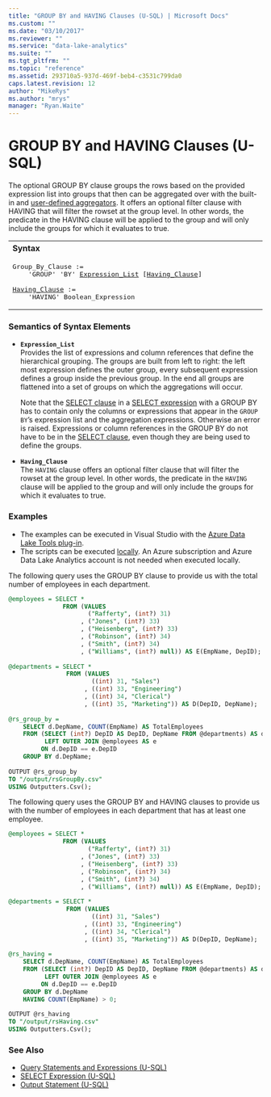 ```yaml
---
title: "GROUP BY and HAVING Clauses (U-SQL) | Microsoft Docs"
ms.custom: ""
ms.date: "03/10/2017"
ms.reviewer: ""
ms.service: "data-lake-analytics"
ms.suite: ""
ms.tgt_pltfrm: ""
ms.topic: "reference"
ms.assetid: 293710a5-937d-469f-beb4-c3531c799da0
caps.latest.revision: 12
author: "MikeRys"
ms.author: "mrys"
manager: "Ryan.Waite"
---
```

# GROUP BY and HAVING Clauses (U-SQL)
The optional GROUP BY clause groups the rows based on the provided expression list into groups that then can be aggregated over with the built-in and [user-defined aggregators](https://docs.microsoft.com/azure/data-lake-analytics/data-lake-analytics-u-sql-programmability-guide#user-defined-aggregates--udagg). It offers an optional filter clause with HAVING that will filter the rowset at the group level. In other words, the predicate in the HAVING clause will be applied to the group and will only include the groups for which it evaluates to true.  
  
<table><th align="left">Syntax</th><tr><td><pre>
Group_By_Clause :=                                                                                       
    'GROUP' 'BY' <a href="#exp_lst">Expression_List</a> [<a href="#hav_cla">Having_Clause</a>]<br />
<a href="#hav_cla">Having_Clause</a> :=  
    'HAVING' Boolean_Expression
</pre></td></tr></table>
  
### Semantics of Syntax Elements  
-   <a name="exp_lst"></a>**`Expression_List`**   
    Provides the list of expressions and column references that define the hierarchical grouping. The groups are built from left to right: the left most expression defines the outer group, every subsequent expression defines a group inside the previous group. In the end all groups are flattened into a set of groups on which the aggregations will occur.  
  
    Note that the [SELECT clause](select-clause-u-sql.md) in a [SELECT expression](select-expression-u-sql.md) with a GROUP BY has to contain only the columns or expressions that appear in the `GROUP BY`’s expression list and the aggregation expressions. Otherwise an error is raised.  Expressions or column references in the GROUP BY do not have to be in the [SELECT clause](select-clause-u-sql.md), even though they are being used to define the groups.  
  
-   <a name="hav_cla"></a>**`Having_Clause`**   
    The `HAVING` clause offers an optional filter clause that will filter the rowset at the group level.  In other words, the predicate in the `HAVING` clause will be applied to the group and will only include the groups for which it evaluates to true.  
  
### Examples    
- The examples can be executed in Visual Studio with the [Azure Data Lake Tools plug-in](https://www.microsoft.com/download/details.aspx?id=49504).  
- The scripts can be executed [locally](https://docs.microsoft.com/azure/data-lake-analytics/data-lake-analytics-data-lake-tools-get-started#run-u-sql-locally).  An Azure subscription and Azure Data Lake Analytics account is not needed when executed locally.

The following query uses the GROUP BY clause to provide us with the total number of employees in each department.  
```sql
@employees = SELECT *
               FROM (VALUES   
                      ("Rafferty", (int?) 31)  
                    , ("Jones", (int?) 33)  
                    , ("Heisenberg", (int?) 33)  
                    , ("Robinson", (int?) 34)  
                    , ("Smith", (int?) 34)  
                    , ("Williams", (int?) null)) AS E(EmpName, DepID);  
                      
@departments = SELECT *  
                FROM (VALUES  
                       ((int) 31, "Sales")  
                     , ((int) 33, "Engineering")  
                     , ((int) 34, "Clerical")  
                     , ((int) 35, "Marketing")) AS D(DepID, DepName);  
  
@rs_group_by =   
    SELECT d.DepName, COUNT(EmpName) AS TotalEmployees  
    FROM (SELECT (int?) DepID AS DepID, DepName FROM @departments) AS d   
          LEFT OUTER JOIN @employees AS e  
         ON d.DepID == e.DepID  
    GROUP BY d.DepName;  
  
OUTPUT @rs_group_by   
TO "/output/rsGroupBy.csv"  
USING Outputters.Csv();
```
The following query uses the GROUP BY and HAVING clauses to provide us with the number of employees in each department that has at least one employee.  
  
```sql
@employees = SELECT *  
               FROM (VALUES   
                      ("Rafferty", (int?) 31)  
                    , ("Jones", (int?) 33)  
                    , ("Heisenberg", (int?) 33)  
                    , ("Robinson", (int?) 34)  
                    , ("Smith", (int?) 34)  
                    , ("Williams", (int?) null)) AS E(EmpName, DepID);  
                      
@departments = SELECT *  
                FROM (VALUES  
                       ((int) 31, "Sales")  
                     , ((int) 33, "Engineering")  
                     , ((int) 34, "Clerical")  
                     , ((int) 35, "Marketing")) AS D(DepID, DepName);  
  
@rs_having =   
    SELECT d.DepName, COUNT(EmpName) AS TotalEmployees  
    FROM (SELECT (int?) DepID AS DepID, DepName FROM @departments) AS d   
          LEFT OUTER JOIN @employees AS e  
         ON d.DepID == e.DepID  
    GROUP BY d.DepName  
    HAVING COUNT(EmpName) > 0;  
  
OUTPUT @rs_having   
TO "/output/rsHaving.csv"  
USING Outputters.Csv();
```
   
### See Also 
* [Query Statements and Expressions (U-SQL)](query-statements-and-expressions-u-sql.md) 
* [SELECT Expression (U-SQL)](select-expression-u-sql.md) 
* [Output Statement (U-SQL)](output-statement-u-sql.md)  

